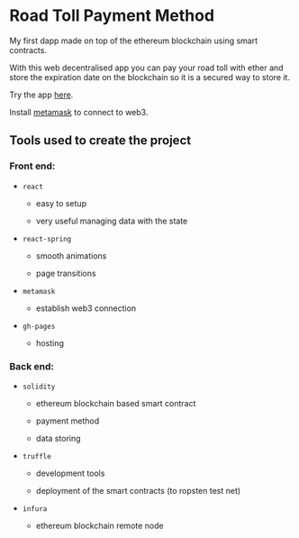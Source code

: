 
# Road Toll Payment Method
My first dapp made on top of the ethereum blockchain using smart contracts.

With this web decentralised app you can pay your road toll with ether and store the expiration date on the blockchain so it is a secured way to store it.

  

Try the app [here](https://alexszabo08.github.io/RoadTollPayment/).


Install [metamask](https://metamask.io/download.html) to connect to web3.

  

## Tools used to create the project

  

### Front end:

  

-  `react`

   - easy to setup

   - very useful managing data with the state

  

-  `react-spring`

   - smooth animations

   - page transitions

  

-  `metamask`

   - establish web3 connection

  

-  `gh-pages`

   - hosting

  

### Back end:

-  `solidity`

   - ethereum blockchain based smart contract

   - payment method

   - data storing

  

-  `truffle`

   - development tools

   - deployment of the smart contracts (to ropsten test net)

  

-  `infura`

   - ethereum blockchain remote node